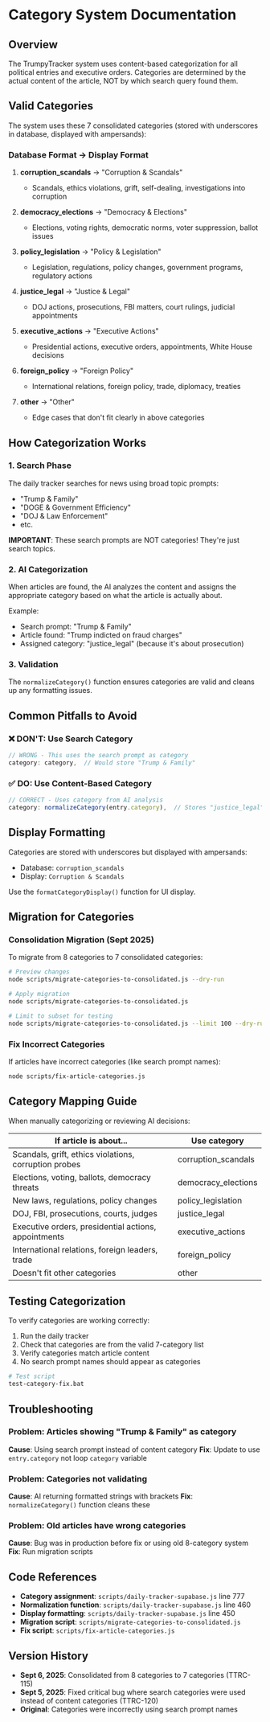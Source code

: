 # Category System Documentation

## Overview
The TrumpyTracker system uses content-based categorization for all political entries and executive orders. Categories are determined by the actual content of the article, NOT by which search query found them.

## Valid Categories

The system uses these 7 consolidated categories (stored with underscores in database, displayed with ampersands):

### Database Format → Display Format

1. **corruption_scandals** → "Corruption & Scandals"
   - Scandals, ethics violations, grift, self-dealing, investigations into corruption
   
2. **democracy_elections** → "Democracy & Elections"
   - Elections, voting rights, democratic norms, voter suppression, ballot issues
   
3. **policy_legislation** → "Policy & Legislation"
   - Legislation, regulations, policy changes, government programs, regulatory actions
   
4. **justice_legal** → "Justice & Legal"
   - DOJ actions, prosecutions, FBI matters, court rulings, judicial appointments
   
5. **executive_actions** → "Executive Actions"
   - Presidential actions, executive orders, appointments, White House decisions
   
6. **foreign_policy** → "Foreign Policy"
   - International relations, foreign policy, trade, diplomacy, treaties
   
7. **other** → "Other"
   - Edge cases that don't fit clearly in above categories

## How Categorization Works

### 1. Search Phase
The daily tracker searches for news using broad topic prompts:
- "Trump & Family" 
- "DOGE & Government Efficiency"
- "DOJ & Law Enforcement"
- etc.

**IMPORTANT**: These search prompts are NOT categories! They're just search topics.

### 2. AI Categorization
When articles are found, the AI analyzes the content and assigns the appropriate category based on what the article is actually about.

Example:
- Search prompt: "Trump & Family"
- Article found: "Trump indicted on fraud charges"
- Assigned category: "justice_legal" (because it's about prosecution)

### 3. Validation
The `normalizeCategory()` function ensures categories are valid and cleans up any formatting issues.

## Common Pitfalls to Avoid

### ❌ DON'T: Use Search Category
```javascript
// WRONG - This uses the search prompt as category
category: category,  // Would store "Trump & Family"
```

### ✅ DO: Use Content-Based Category
```javascript
// CORRECT - Uses category from AI analysis
category: normalizeCategory(entry.category),  // Stores "justice_legal"
```

## Display Formatting

Categories are stored with underscores but displayed with ampersands:
- Database: `corruption_scandals`
- Display: `Corruption & Scandals`

Use the `formatCategoryDisplay()` function for UI display.

## Migration for Categories

### Consolidation Migration (Sept 2025)
To migrate from 8 categories to 7 consolidated categories:

```bash
# Preview changes
node scripts/migrate-categories-to-consolidated.js --dry-run

# Apply migration
node scripts/migrate-categories-to-consolidated.js

# Limit to subset for testing
node scripts/migrate-categories-to-consolidated.js --limit 100 --dry-run
```

### Fix Incorrect Categories
If articles have incorrect categories (like search prompt names):

```bash
node scripts/fix-article-categories.js
```

## Category Mapping Guide

When manually categorizing or reviewing AI decisions:

| If article is about... | Use category |
|------------------------|--------------|
| Scandals, grift, ethics violations, corruption probes | corruption_scandals |
| Elections, voting, ballots, democracy threats | democracy_elections |
| New laws, regulations, policy changes | policy_legislation |
| DOJ, FBI, prosecutions, courts, judges | justice_legal |
| Executive orders, presidential actions, appointments | executive_actions |
| International relations, foreign leaders, trade | foreign_policy |
| Doesn't fit other categories | other |

## Testing Categorization

To verify categories are working correctly:

1. Run the daily tracker
2. Check that categories are from the valid 7-category list
3. Verify categories match article content
4. No search prompt names should appear as categories

```bash
# Test script
test-category-fix.bat
```

## Troubleshooting

### Problem: Articles showing "Trump & Family" as category
**Cause**: Using search prompt instead of content category
**Fix**: Update to use `entry.category` not loop `category` variable

### Problem: Categories not validating
**Cause**: AI returning formatted strings with brackets
**Fix**: `normalizeCategory()` function cleans these

### Problem: Old articles have wrong categories
**Cause**: Bug was in production before fix or using old 8-category system
**Fix**: Run migration scripts

## Code References

- **Category assignment**: `scripts/daily-tracker-supabase.js` line 777
- **Normalization function**: `scripts/daily-tracker-supabase.js` line 460
- **Display formatting**: `scripts/daily-tracker-supabase.js` line 450
- **Migration script**: `scripts/migrate-categories-to-consolidated.js`
- **Fix script**: `scripts/fix-article-categories.js`

## Version History

- **Sept 6, 2025**: Consolidated from 8 categories to 7 categories (TTRC-115)
- **Sept 5, 2025**: Fixed critical bug where search categories were used instead of content categories (TTRC-120)
- **Original**: Categories were incorrectly using search prompt names
